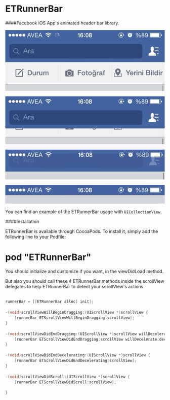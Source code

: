 ETRunnerBar
===========

####Facebook iOS App's animated header bar library.

![alt text](https://github.com/ersentekin/ETRunnerBar/blob/master/Images/form1.jpg "State 1")

![alt text](https://github.com/ersentekin/ETRunnerBar/blob/master/Images/form2.jpg "State 2")

![alt text](https://github.com/ersentekin/ETRunnerBar/blob/master/Images/form3.jpg "State 3")

![alt text](https://github.com/ersentekin/ETRunnerBar/blob/master/Images/form4.jpg "State 4")

You can find an example of the ETRunnerBar usage with ```UICollectionView```.

####Installation

ETRunnerBar is available through CocoaPods. To install it, simply add the following line to your Podfile:

pod "ETRunnerBar"
===========

You should initialize and customize if you want, in the viewDidLoad method.

But also you should call these 4 ETRunnerBar methods inside the scrollView delegates to help ETRunnerBar to detect your scrollView's actions.

```objective-c

runnerBar = [[ETRunnerBar alloc] init];

-(void)scrollViewWillBeginDragging:(UIScrollView *)scrollView {
    [runnerBar ETScrollViewWillBeginDragging:scrollView];
}

-(void)scrollViewDidEndDragging:(UIScrollView *)scrollView willDecelerate:(BOOL)decelerate {
    [runnerBar ETScrollViewDidEndDragging:scrollView willDecelerate:decelerate];
}

-(void)scrollViewDidEndDecelerating:(UIScrollView *)scrollView {
    [runnerBar ETScrollViewDidEndDecelerating:scrollView];
}

-(void)scrollViewDidScroll:(UIScrollView *)scrollView {
    [runnerBar ETScrollViewDidScroll:scrollView];
    
}
```